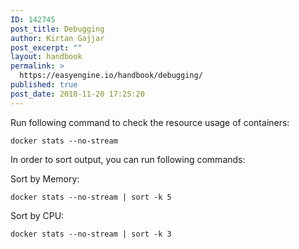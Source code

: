 ```yaml
---
ID: 142745
post_title: Debugging
author: Kirtan Gajjar
post_excerpt: ""
layout: handbook
permalink: >
  https://easyengine.io/handbook/debugging/
published: true
post_date: 2018-11-20 17:25:20
---
```

<!-- wp:paragraph -->
<p>Run following command to check the resource usage of containers:</p>
<!-- /wp:paragraph -->

<!-- wp:code -->
<pre class="wp-block-code"><code>docker stats --no-stream</code></pre>
<!-- /wp:code -->

<!-- wp:paragraph -->
<p>In order to sort output, you can run following commands:</p>
<!-- /wp:paragraph -->

<!-- wp:paragraph -->
<p>Sort by Memory: </p>
<!-- /wp:paragraph -->

<!-- wp:code -->
<pre class="wp-block-code"><code>docker stats --no-stream | sort -k 5</code></pre>
<!-- /wp:code -->

<!-- wp:paragraph -->
<p>Sort by CPU:</p>
<!-- /wp:paragraph -->

<!-- wp:code -->
<pre class="wp-block-code"><code>docker stats --no-stream | sort -k 3</code></pre>
<!-- /wp:code -->

<!-- wp:paragraph -->
<p><br></p>
<!-- /wp:paragraph -->

<!-- wp:paragraph -->
<p>&nbsp;</p>
<!-- /wp:paragraph -->